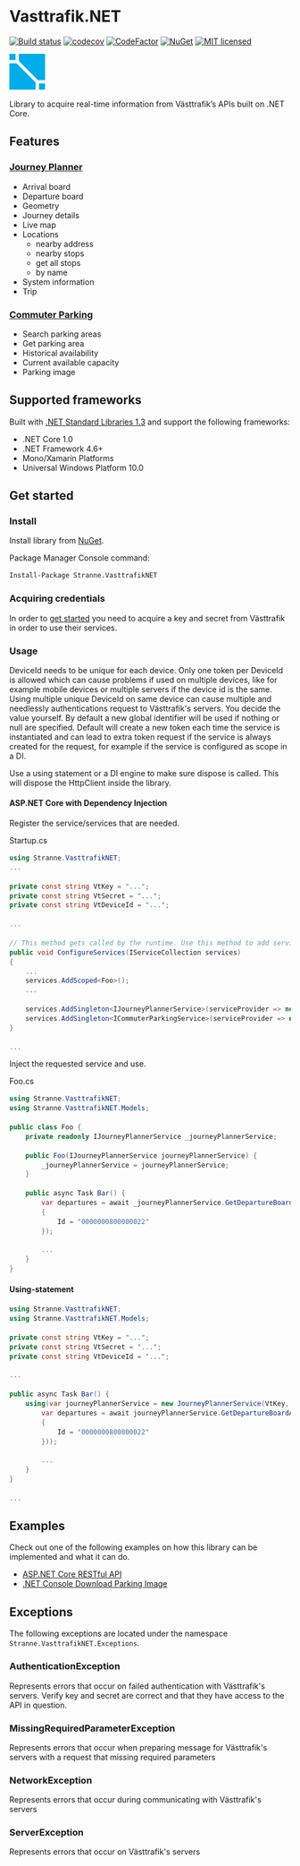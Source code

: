 # Vasttrafik.NET

[![Build status](https://ci.appveyor.com/api/projects/status/k10x9ttx3dof7aqu?svg=true)](https://ci.appveyor.com/project/stranne/vasttrafik-net)
[![codecov](https://codecov.io/gh/stranne/Vasttrafik.NET/branch/master/graph/badge.svg)](https://codecov.io/gh/stranne/Vasttrafik.NET)
[![CodeFactor](https://www.codefactor.io/repository/github/stranne/vasttrafik.net/badge/master)](https://www.codefactor.io/repository/github/stranne/vasttrafik.net/overview/master)
[![NuGet](https://img.shields.io/nuget/v/Stranne.VasttrafikNET.svg?maxAge=2592000)](https://www.nuget.org/packages/Stranne.VasttrafikNET)
[![MIT licensed](https://img.shields.io/badge/license-MIT-blue.svg)](https://raw.githubusercontent.com/stranne/Vasttrafik.NET/master/LICENSE)

![Vasttrafik.NET logo](resources/logo-small.png)

Library to acquire real-time information from Västtrafik’s APIs built on .NET Core.

## Features

### [Journey Planner](https://developer.vasttrafik.se/portal/#/api/Reseplaneraren/v2/landerss)

* Arrival board
* Departure board
* Geometry
* Journey details
* Live map
* Locations
  * nearby address
  * nearby stops
  * get all stops
  * by name
* System information
* Trip

### [Commuter Parking](https://developer.vasttrafik.se/portal/#/api/SPP/v2/landerss)

* Search parking areas
* Get parking area
* Historical availability
* Current available capacity
* Parking image

## Supported frameworks

Built with [.NET Standard Libraries 1.3](https://docs.microsoft.com/en-us/dotnet/articles/standard/library) and support the following frameworks:

* .NET Core 1.0
* .NET Framework 4.6+
* Mono/Xamarin Platforms
* Universal Windows Platform 10.0

## Get started

### Install

Install library from [NuGet](https://www.nuget.org/packages/Stranne.VasttrafikNET/).

Package Manager Console command:

```cmd
Install-Package Stranne.VasttrafikNET
```

### Acquiring credentials

In order to [get started](https://developer.vasttrafik.se/portal/#/guides/get-started) you need to acquire a key and secret from Västtrafik in order to use their services.

### Usage

DeviceId needs to be unique for each device. Only one token per DeviceId is allowed which can cause problems if used on multiple devices, like for example mobile devices or multiple servers if the device id is the same. Using multiple unique DeviceId on same device can cause multiple and needlessly authentications request to Västtrafik's servers. You decide the value yourself. By default a new global identifier will be used if nothing or null are specified. Default will create a new token each time the service is instantiated and can lead to extra token request if the service is always created for the request, for example if the service is configured as scope in a DI.

Use a using statement or a DI engine to make sure dispose is called. This will dispose the HttpClient inside the library.

#### ASP.NET Core with Dependency Injection

Register the service/services that are needed.

Startup.cs

```cs
using Stranne.VasttrafikNET;
...

private const string VtKey = "...";
private const string VtSecret = "...";
private const string VtDeviceId = "...";

...

// This method gets called by the runtime. Use this method to add services to the container.
public void ConfigureServices(IServiceCollection services)
{
    ...
    services.AddScoped<Foo>();
    ...

    services.AddSingleton<IJourneyPlannerService>(serviceProvider => new JourneyPlannerService(VtKey, VtSecret, VtDeviceId));
    services.AddSingleton<ICommuterParkingService>(serviceProvider => new CommuterParkingService(VtKey, VtSecret, VtDeviceId));
}

...
```

Inject the requested service and use.

Foo.cs

```cs
using Stranne.VasttrafikNET;
using Stranne.VasttrafikNET.Models;

public class Foo {
    private readonly IJourneyPlannerService _journeyPlannerService;

    public Foo(IJourneyPlannerService journeyPlannerService) {
        _journeyPlannerService = journeyPlannerService;
    }

    public async Task Bar() {
        var departures = await _journeyPlannerService.GetDepartureBoardAsync(new BoardOptions
        {
            Id = "0000000800000022"
        });

        ...
    }
}
```

#### Using-statement

```cs
using Stranne.VasttrafikNET;
using Stranne.VasttrafikNET.Models;

private const string VtKey = "...";
private const string VtSecret = "...";
private const string VtDeviceId = "...";

...

public async Task Bar() {
    using(var journeyPlannerService = new JourneyPlannerService(VtKey, VtSecret, VtDeviceId)) {
        var departures = await journeyPlannerService.GetDepartureBoardAsync(new BoardOptions
        {
            Id = "0000000800000022"
        }));

        ...
    }
}

...
```

## Examples

Check out one of the following examples on how this library can be implemented and what it can do.

* [ASP.NET Core RESTful API](src/Examples/Stranne.VasttrafikNET.Examples.Api/README.md)
* [.NET Console Download Parking Image](src/Examples/Stranne.VasttrafikNET.Examples.DownloadParkingImage/README.md)

## Exceptions

The following exceptions are located under the namespace ``Stranne.VasttrafikNET.Exceptions``.

### AuthenticationException
Represents errors that occur on failed authentication with Västtrafik's servers. Verify key and secret are correct and that they have access to the API in question.
### MissingRequiredParameterException
Represents errors that occur when preparing message for Västtrafik's servers with a request that missing required parameters
### NetworkException
Represents errors that occur during communicating with Västtrafik's servers
### ServerException
Represents errors that occur on Västtrafik's servers